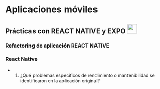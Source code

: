 <h1>Aplicaciones móviles</h1>
<h2>Prácticas con REACT NATIVE y EXPO <img src="C:/Users/HP/Desktop/imagenes/ramon01.png" width="30px">   </h2>
<h3>Refactoring de aplicación REACT NATIVE</h3>

### React Native 
- 1. ¿Qué problemas específicos de rendimiento o mantenibilidad se identificaron en la aplicación original?
